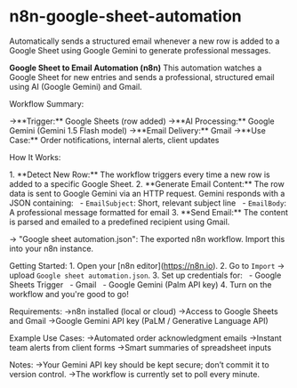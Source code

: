 # n8n-google-sheet-automation
Automatically sends a structured email whenever a new row is added to a Google Sheet using Google Gemini to generate professional messages.

**Google Sheet to Email Automation (n8n)**
This automation watches a Google Sheet for new entries and sends a professional, structured email using AI (Google Gemini) and Gmail.

Workflow Summary:

->\*\*Trigger:\*\* Google Sheets (row added)
->\*\*AI Processing:\*\* Google Gemini (Gemini 1.5 Flash model)
->\*\*Email Delivery:\*\* Gmail
->\*\*Use Case:\*\* Order notifications, internal alerts, client updates


How It Works:

1\. \*\*Detect New Row:\*\* The workflow triggers every time a new row is added to a specific Google Sheet.
2\. \*\*Generate Email Content:\*\* The row data is sent to Google Gemini via an HTTP request. Gemini responds with a JSON containing:
&nbsp;  - `EmailSubject`: Short, relevant subject line
&nbsp;  - `EmailBody`: A professional message formatted for email
3\. \*\*Send Email:\*\* The content is parsed and emailed to a predefined recipient using Gmail.


-> "Google sheet automation.json": The exported n8n workflow. Import this into your n8n instance.

Getting Started:
1\. Open your \[n8n editor](https://n8n.io).
2\. Go to `Import` → upload `Google sheet automation.json`.
3\. Set up credentials for:
&nbsp;  - Google Sheets Trigger
&nbsp;  - Gmail
&nbsp;  - Google Gemini (Palm API key)
4\. Turn on the workflow and you're good to go!


Requirements:
->n8n installed (local or cloud)
->Access to Google Sheets and Gmail
->Google Gemini API key (PaLM / Generative Language API)


Example Use Cases:
->Automated order acknowledgment emails
->Instant team alerts from client forms
->Smart summaries of spreadsheet inputs

Notes:
->Your Gemini API key should be kept secure; don’t commit it to version control.
->The workflow is currently set to poll every minute.






